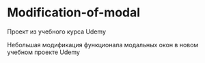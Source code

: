 # Modification-of-modal
Проект из учебного курса Udemy

Небольшая модификация функционала модальных окон в новом учебном проекте Udemy

